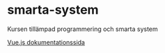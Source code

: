 # smarta-system
Kursen tillämpad programmering och smarta system

[Vue.js dokumentationssida](https://vuejs.org/v2/guide/)
